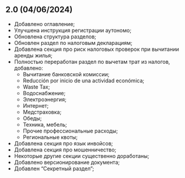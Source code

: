 ## 2.0 (04/06/2024)

- Добавлено оглавление;
- Улучшена инструкция регистрации аутономо;
- Обновлена структура разделов;
- Обновлен раздел по налоговым декларациям;
- Добавлена секция про риск налоговых проверок при вычитании аренды жилья;
- Полностью переработан раздел по вычетам трат из налогов, добавлено:
    - Вычитание банковской комиссии;
    - Reducción por inicio de una actividad económica;
    - Waste Tax;
    - Водоснабжение;
    - Электроэнергия;
    - Интернет;
    - Медстраховка;
    - Обеды;
    - Техника, мебель;
    - Прочие профессиональные расходы;
    - Региональные квоты;
- Добавлена секция про язык инвойсов;
- Добавлена секция про мошенничество;
- Некоторые другие секции существенно доработаны;
- Добавлено версионирование документа;
- Добавлен “Секретный раздел”;
